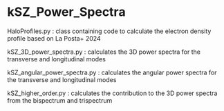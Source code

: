 # kSZ_Power_Spectra

HaloProfiles.py : class containing code to calculate the electron density profile based on La Posta+ 2024

kSZ_3D_power_spectra.py : calculates the 3D power spectra for the transverse and longitudinal modes

kSZ_angular_power_spectra.py : calculates the angular power spectra for the transverse and longitudinal modes

kSZ_higher_order.py : calculates the contribution to the 3D power spectra from the bispectrum and trispectrum

